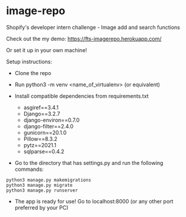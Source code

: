 # image-repo

Shopify's developer intern challenge - Image add and search functions

Check out the my demo: https://fts-imagerepo.herokuapp.com/

Or set it up in your own machine!

Setup instructions:

- Clone the repo

- Run python3 -m venv <name_of_virtualenv> (or equivalent)

- Install compatible dependencies from requirements.txt
  - asgiref==3.4.1
  - Django==3.2.7
  - django-environ==0.7.0
  - django-filter==2.4.0
  - gunicorn==20.1.0
  - Pillow==8.3.2
  - pytz==2021.1
  - sqlparse==0.4.2

- Go to the directory that has settings.py and run the following commands:
```
python3 manage.py makemigrations
python3 manage.py migrate
python3 manage.py runserver
```
- The app is ready for use! 
Go to localhost:8000 (or any other port preferred by your PC)

